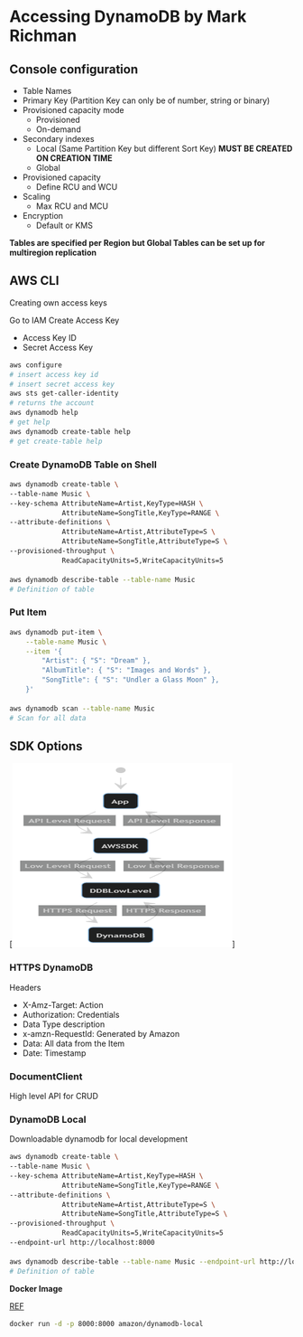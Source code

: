 # Accessing DynamoDB by Mark Richman

## Console configuration

* Table Names
* Primary Key (Partition Key can only be of number, string or binary)
* Provisioned capacity mode
    * Provisioned
    * On-demand 
* Secondary indexes
    * Local (Same Partition Key but different Sort Key) **MUST BE CREATED ON CREATION TIME**
    * Global 
* Provisioned capacity
    * Define RCU and WCU
* Scaling
    * Max RCU and MCU 
* Encryption
    * Default or KMS

**Tables are specified per Region but Global Tables can be set up for multiregion replication**

## AWS CLI

Creating own access keys

Go to IAM
Create Access Key
* Access Key ID
* Secret Access Key

```sh
aws configure
# insert access key id
# insert secret access key
aws sts get-caller-identity
# returns the account
aws dynamodb help
# get help
aws dynamodb create-table help
# get create-table help
```

### Create DynamoDB Table on Shell

```sh
aws dynamodb create-table \
--table-name Music \
--key-schema AttributeName=Artist,KeyType=HASH \
             AttributeName=SongTitle,KeyType=RANGE \
--attribute-definitions \
             AttributeName=Artist,AttributeType=S \
             AttributeName=SongTitle,AttributeType=S \
--provisioned-throughput \
             ReadCapacityUnits=5,WriteCapacityUnits=5

aws dynamodb describe-table --table-name Music
# Definition of table
```

### Put Item

```sh
aws dynamodb put-item \
    --table-name Music \
    --item '{
        "Artist": { "S": "Dream" },
        "AlbumTitle": { "S": "Images and Words" },
        "SongTitle": { "S": "Undler a Glass Moon" },
    }'

aws dynamodb scan --table-name Music
# Scan for all data
```

## SDK Options

[<img alt="APP and AWS SDK Interaction" src="./assets/mermaid-diagram-20201102171134.png" />]

### HTTPS DynamoDB

Headers

* X-Amz-Target: Action
* Authorization: Credentials
* Data Type description
* x-amzn-RequestId: Generated by Amazon
* Data: All data from the Item
* Date: Timestamp

### DocumentClient

High level API for CRUD

### DynamoDB Local

Downloadable dynamodb for local development

```sh
aws dynamodb create-table \
--table-name Music \
--key-schema AttributeName=Artist,KeyType=HASH \
             AttributeName=SongTitle,KeyType=RANGE \
--attribute-definitions \
             AttributeName=Artist,AttributeType=S \
             AttributeName=SongTitle,AttributeType=S \
--provisioned-throughput \
             ReadCapacityUnits=5,WriteCapacityUnits=5
--endpoint-url http://localhost:8000

aws dynamodb describe-table --table-name Music --endpoint-url http://localhost:8000
# Definition of table
```

**Docker Image**

[REF](https://hub.docker.com/r/amazon/dynamodb-local/)
```sh
docker run -d -p 8000:8000 amazon/dynamodb-local
```

